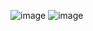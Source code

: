 
![image](https://github.com/Albatrosssssss/Laravel_framework/assets/67068215/031cfa7a-7237-4bfb-86ac-6ac5d06307a1)
![image](https://github.com/Albatrosssssss/Laravel_framework/assets/67068215/f580a2f9-e608-448a-b456-3d2738890cf7)

